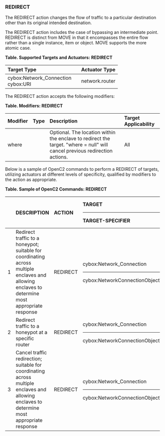 ### REDIRECT
The REDIRECT action changes the flow of traffic to a particular destination other than its original intended destination.

The REDIRECT action includes the case of bypassing an intermediate point. REDIRECT is distinct from MOVE in that it encompasses the entire flow rather than a single instance, item or object. MOVE supports the more atomic case.

**Table. Supported Targets and Actuators: REDIRECT**

| Target Type |  | Actuator Type | 
| :--- | :--- | :--- | 
| cybox:Network_Connection<br>cybox:URI |  | network.router | 

The REDIRECT action accepts the following modifiers:

**Table. Modifiers: REDIRECT**

| Modifier | Type | Description | Target Applicability | 
| :--- | :--- | :--- | :--- | 
| where |  | Optional. The location within the enclave to redirect the target.  "where = null" will cancel previous redirection actions. | All | 

Below is a sample of OpenC2 commands to perform a REDIRECT of targets, utilizing actuators at different levels of specificity, qualified by modifiers to the action as appropriate.

**Table. Sample of OpenC2 Commands: REDIRECT**

|  | DESCRIPTION | ACTION | TARGET<hr>TARGET-SPECIFIER | ACTUATOR<hr>ACTUATOR-SPECIFIER | MODIFIER | 
| :--- | :--- | :--- | :--- | :--- | :--- | 
| 1 | Redirect traffic to a honeypot; suitable for coordinating across multiple enclaves and allowing enclaves to determine most appropriate response | REDIRECT | cybox:Network_Connection<hr>cybox:NetworkConnectionObjectType | <hr> | where | 
| 2 | Redirect traffic to a honeypot at a specific router | REDIRECT | cybox:Network_Connection<hr>cybox:NetworkConnectionObjectType | network.router<hr> | where | 
| 3 | Cancel traffic redirection; suitable for coordinating across multiple enclaves and allowing enclaves to determine most appropriate response | REDIRECT | cybox:Network_Connection<hr>cybox:NetworkConnectionObjectType | <hr> | where = null | 

